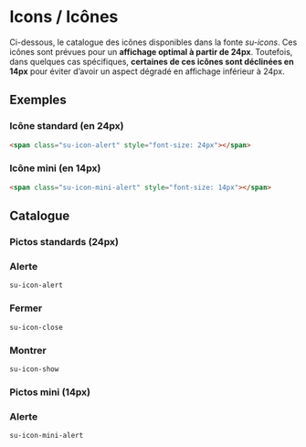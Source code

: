 # Icons / Icônes

Ci-dessous, le catalogue des icônes disponibles dans la fonte *su-icons*. Ces icônes sont prévues pour un **affichage optimal à partir de 24px**. Toutefois, dans quelques cas spécifiques, **certaines de ces icônes sont déclinées en 14px** pour éviter d’avoir un aspect dégradé en affichage inférieur à 24px.


<!-- STORY -->

## Exemples

### Icône standard (en 24px) 
```html
<span class="su-icon-alert" style="font-size: 24px"></span>
```
<span class="su-icon-alert" style="font-size: 24px"></span>

### Icône mini (en 14px) 
```html
<span class="su-icon-mini-alert" style="font-size: 14px"></span>
```
<span class="su-icon-mini-alert" style="font-size: 14px"></span>

## Catalogue

### Pictos standards (24px)

<div class="catalogue-icones">
	<div class="icone">
		<h3>Alerte</h3>
		<code>su-icon-alert</code>
		<div><span class="su-icon-alert"></span></div>
	</div>
	<div class="icone">
		<h3>Fermer</h3>
		<code>su-icon-close</code>
		<div><span class="su-icon-close"></span></div>
	</div>
	<div class="icone">
		<h3>Montrer</h3>
		<code>su-icon-show</code>
		<div><span class="su-icon-show"></span></div>
	</div>
</div>

### Pictos mini (14px)

<div class="catalogue-icones">
	<div class="icone">
		<h3>Alerte</h3>
		<code>su-icon-mini-alert</code>
		<div><span class="su-icon-mini-alert"></span></div>
	</div>
</div>
